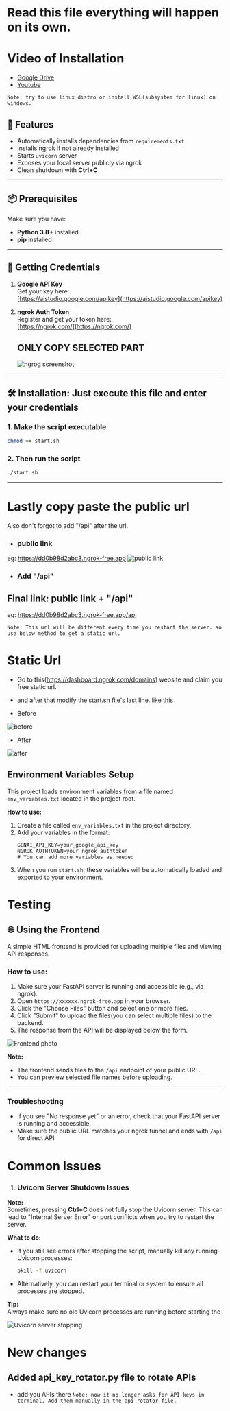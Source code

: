 # Read this file everything will happen on its own.

# Video of Installation
- [Google Drive](https://drive.google.com/file/d/1BoTTEmpH7XLz9uVZnfIlaia6Y-MR8Zqr/view?usp=drive_link)
- [Youtube](https://www.youtube.com/watch?v=-4QLncypQZ8)

`Note: try to use linux distro or install WSL(subsystem for linux) on windows.`

## 🚀 Features
- Automatically installs dependencies from `requirements.txt`
- Installs ngrok if not already installed
- Starts `uvicorn` server
- Exposes your local server publicly via ngrok
- Clean shutdown with **Ctrl+C**
---

## 📦 Prerequisites
Make sure you have:
- **Python 3.8+** installed
- **pip** installed

---


## 🔑 Getting Credentials
1. **Google API Key**  
   Get your key here:  
   [https://aistudio.google.com/apikey](https://aistudio.google.com/apikey)

2. **ngrok Auth Token**  
   Register and get your token here:  
   [https://ngrok.com/](https://ngrok.com/)

   ## ONLY COPY SELECTED PART
   ![ngrog screenshot](photos/ngrok_ss.png)

---


## 🛠️ Installation: Just execute this file and enter your credentials

### 1. Make the script executable
```bash
chmod +x start.sh
```

### 2. Then run the script 
```bash
./start.sh
```


---

# Lastly copy paste the public url
Also don't forgot to add "/api" after the url.

- ### public link

eg: https://dd0b98d2abc3.ngrok-free.app
![public link](photos/final_public_link.png)

- ### Add "/api"

## Final link: public link + "/api"

eg:  https://dd0b98d2abc3.ngrok-free.app/api

`Note: This url will be different every time you restart the server. so use below method to get a static url.`

# Static Url
- Go to this(https://dashboard.ngrok.com/domains) website and claim you free static url.

- and after that modify the start.sh file's last line. like this

- Before

![before](photos/before.png)

- After 

![after](photos/after.png)


## Environment Variables Setup

This project loads environment variables from a file named `env_variables.txt` located in the project root.

**How to use:**

1. Create a file called `env_variables.txt` in the project directory.
2. Add your variables in the format:
   ```
   GENAI_API_KEY=your_google_api_key
   NGROK_AUTHTOKEN=your_ngrok_authtoken
   # You can add more variables as needed
   ```
3. When you run `start.sh`, these variables will be automatically loaded and exported to your environment.



# Testing
## 🌐 Using the Frontend

A simple HTML frontend is provided for uploading multiple files and viewing API responses.

### How to use:

1. Make sure your FastAPI server is running and accessible (e.g., via ngrok).
2. Open `https://xxxxxx.ngrok-free.app` in your browser.
3. Click the "Choose Files" button and select one or more files.
4. Click "Submit" to upload the files(you can select multiple files) to the backend.
5. The response from the API will be displayed below the form.

![Frontend photo](photos/Frontend.png)

**Note:**  
- The frontend sends files to the `/api` endpoint of your public URL.
- You can preview selected file names before uploading.

---

### Troubleshooting

- If you see "No response yet" or an error, check that your FastAPI server is running and accessible.
- Make sure the public URL matches your ngrok tunnel and ends with `/api` for direct API


# Common Issues

1. ### Uvicorn Server Shutdown Issues

**Note:**  
Sometimes, pressing **Ctrl+C** does not fully stop the Uvicorn server. This can lead to "Internal Server Error" or port conflicts when you try to restart the server.

**What to do:**  
- If you still see errors after stopping the script, manually kill any running Uvicorn processes:
  ```bash
  pkill -f uvicorn
  ```
- Alternatively, you can restart your terminal or system to ensure all processes are stopped.

**Tip:**  
Always make sure no old Uvicorn processes are running before starting the

![Uvicorn server stopping](photos/uvicorn_server_stoping.png)


# New changes

## Added api_key_rotator.py file to rotate APIs
- add you APIs there
`Note: now it no longer asks for API keys in terminal. Add them manually in the api rotator file.`
